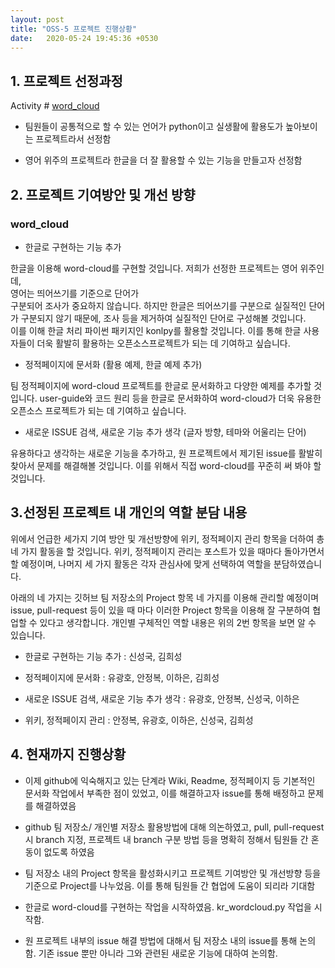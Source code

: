 ```yaml
---
layout: post
title: "OSS-5 프로젝트 진행상황"
date:   2020-05-24 19:45:36 +0530
---
```


## 1. 프로젝트 선정과정
Activity # [word_cloud](https://github.com/amueller/word_cloud)

- 팀원들이 공통적으로 할 수 있는 언어가 python이고 실생활에 활용도가 높아보이는 프로젝트라서 선정함

- 영어 위주의 프로젝트라 한글을 더 잘 활용할 수 있는 기능을 만들고자 선정함




## 2. 프로젝트 기여방안 및 개선 방향
### word_cloud
- 한글로 구현하는 기능 추가 

한글을 이용해 word-cloud를 구현할 것입니다. 저희가 선정한 프로젝트는 영어 위주인데,<br/> 영어는 띄어쓰기를 기준으로 단어가</br> 구분되어 조사가 중요하지 않습니다. 하지만 한글은 띄어쓰기를 구분으로 실질적인 단어가 구분되지 않기 때문에, 조사 등을 제거하여 실질적인 단어로 구성해볼 것입니다.<br>
이를 이해 한글 처리 파이썬 패키지인 konlpy를 활용할 것입니다. 이를 통해 한글 사용자들이 더욱 활발히 활용하는 오픈소스프로젝트가 되는 데 기여하고 싶습니다.

- 정적페이지에 문서화 (활용 예제, 한글 예제 추가)


팀 정적페이지에 word-cloud 프로젝트를 한글로 문서화하고 다양한 예제를 추가할 것입니다. user-guide와 코드 원리 등을 한글로 문서화하여 word-cloud가 더욱 유용한 오픈소스 프로젝트가 되는 데 기여하고 싶습니다. 


- 새로운 ISSUE 검색, 새로운 기능 추가 생각 (글자 방향, 테마와 어울리는 단어) 


유용하다고 생각하는 새로운 기능을 추가하고, 원 프로젝트에서 제기된 issue를 활발히 찾아서 문제를 해결해볼 것입니다. 이를 위해서 직접 word-cloud를 꾸준히 써 봐야 할 것입니다. 


 
 
## 3.선정된 프로젝트 내 개인의 역할 분담 내용  

위에서 언급한 세가지 기여 방안 및 개선방향에 위키, 정적페이지 관리 항목을 더하여 총 네 가지 활동을 할 것입니다. 위키, 정적페이지 관리는 포스트가 있을 때마다 돌아가면서 할 예정이며, 나머지 세 가지 활동은 각자 관심사에 맞게 선택하여 역할을 분담하였습니다.

아래의 네 가지는 깃허브 팀 저장소의 Project 항목 네 가지를 이용해 관리할 예정이며 issue, pull-request 등이 있을 때 마다 이러한 Project 항목을 이용해 잘 구분하여 협업할 수 있다고 생각합니다. 개인별 구체적인 역할 내용은 위의 2번 항목을 보면 알 수 있습니다.


- 한글로 구현하는 기능 추가 : 신성국, 김희성


- 정적페이지에 문서화 : 유광호, 안정복, 이하은, 김희성


- 새로운 ISSUE 검색, 새로운 기능 추가 생각 : 유광호, 안정복, 신성국, 이하은


- 위키, 정적페이지 관리 : 안정복, 유광호, 이하은, 신성국, 김희성




## 4. 현재까지 진행상황

- 이제 github에 익숙해지고 있는 단계라 Wiki, Readme, 정적페이지 등 기본적인 문서화 작업에서 부족한 점이 있었고, 이를 해결하고자 issue를 통해 배정하고 문제를 해결하였음

- github 팀 저장소/ 개인별 저장소 활용방법에 대해 의논하였고,  pull, pull-request 시 branch 지정, 프로젝트 내 branch 구분 방법 등을 명확히 정해서 팀원들 간 혼동이 없도록 하였음

- 팀 저장소 내의 Project 항목을 활성화시키고 프로젝트 기여방안 및 개선방향 등을 기준으로 Project를 나누었음. 이를 통해 팀원들 간 협업에 도움이 되리라 기대함

- 한글로 word-cloud를 구현하는 작업을 시작하였음. kr_wordcloud.py 작업을 시작함.

- 원 프로젝트 내부의 issue 해결 방법에 대해서 팀 저장소 내의 issue를 통해 논의함. 기존 issue 뿐만 아니라 그와 관련된 새로운 기능에 대하여 논의함.


[jekyll-docs]: https://jekyllrb.com/docs/home
[jekyll-gh]:   https://github.com/jekyll/jekyll
[jekyll-talk]: https://talk.jekyllrb.com/
